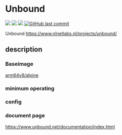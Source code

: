 # Unbound

[![](https://images.microbadger.com/badges/image/kometchtech/unbound.svg)](https://microbadger.com/images/kometchtech/unbound "Get your own image badge on microbadger.com")
[![](https://images.microbadger.com/badges/version/kometchtech/unbound.svg)](https://microbadger.com/images/kometchtech/unbound "Get your own version badge on microbadger.com")
[![](https://images.microbadger.com/badges/version/kometchtech/unbound:latest-alpine.svg)](https://microbadger.com/images/kometchtech/unbound:latest-alpine "Get your own version badge on microbadger.com")
[![GitHub last commit](https://img.shields.io/github/last-commit/google/skia.svg)](https://github.com/kometchtech/docker-build/commits/master/unbound)

Unbound <https://www.nlnetlabs.nl/projects/unbound/>

## description

### Baseimage

[arm64v8/alpine](https://hub.docker.com/r/arm64v8/alpine/)

### minimum operating

### config

### document page

<https://www.unbound.net/documentation/index.html>
